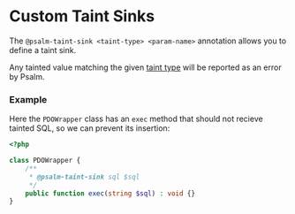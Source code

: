# Custom Taint Sinks

The `@psalm-taint-sink <taint-type> <param-name>` annotation allows you to define a taint sink.

Any tainted value matching the given [taint type](index.md#taint-types) will be reported as an error by Psalm.

### Example

Here the `PDOWrapper` class has an `exec` method that should not recieve tainted SQL, so we can prevent its insertion:

```php
<?php

class PDOWrapper {
    /**
     * @psalm-taint-sink sql $sql
     */
    public function exec(string $sql) : void {}
}
```

